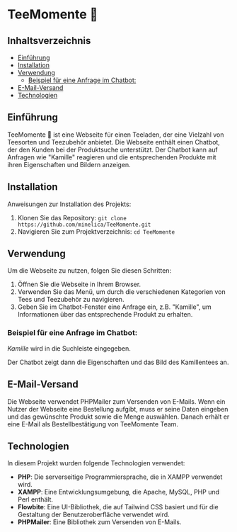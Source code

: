 # TeeMomente 🍵

## Inhaltsverzeichnis
  - [Einführung](#einführung)
  - [Installation](#installation)
  - [Verwendung](#verwendung)
    - [Beispiel für eine Anfrage im Chatbot:](#beispiel-für-eine-anfrage-im-chatbot)
  - [E-Mail-Versand](#e-mail-versand)
  - [Technologien](#technologien)

## Einführung
TeeMomente 🍵 ist eine Webseite für einen Teeladen, der eine Vielzahl von Teesorten und Teezubehör anbietet. Die Webseite enthält einen Chatbot, der den Kunden bei der Produktsuche unterstützt. Der Chatbot kann auf Anfragen wie "Kamille" reagieren und die entsprechenden Produkte mit ihren Eigenschaften und Bildern anzeigen.

## Installation
Anweisungen zur Installation des Projekts:
1. Klonen Sie das Repository: `git clone https://github.com/minelica/TeeMomente.git`
2. Navigieren Sie zum Projektverzeichnis: `cd TeeMomente`

## Verwendung
Um die Webseite zu nutzen, folgen Sie diesen Schritten:
1. Öffnen Sie die Webseite in Ihrem Browser.
2. Verwenden Sie das Menü, um durch die verschiedenen Kategorien von Tees und Teezubehör zu navigieren.
3. Geben Sie im Chatbot-Fenster eine Anfrage ein, z.B. "Kamille", um Informationen über das entsprechende Produkt zu erhalten.

### Beispiel für eine Anfrage im Chatbot:
*Kamille* wird in die Suchleiste eingegeben.

Der Chatbot zeigt dann die Eigenschaften und das Bild des Kamillentees an.

## E-Mail-Versand
Die Webseite verwendet PHPMailer zum Versenden von E-Mails. Wenn ein Nutzer der Webseite eine Bestellung aufgibt, muss er seine Daten eingeben und das gewünschte Produkt sowie die Menge auswählen. Danach erhält er eine E-Mail als Bestellbestätigung von TeeMomente Team.

## Technologien
In diesem Projekt wurden folgende Technologien verwendet:
- **PHP**: Die serverseitige Programmiersprache, die in XAMPP verwendet wird.
- **XAMPP**: Eine Entwicklungsumgebung, die Apache, MySQL, PHP und Perl enthält.
- **Flowbite**: Eine UI-Bibliothek, die auf Tailwind CSS basiert und für die Gestaltung der Benutzeroberfläche verwendet wird.
- **PHPMailer**: Eine Bibliothek zum Versenden von E-Mails.